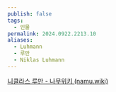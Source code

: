 ```yaml
---
publish: false
tags:
  - 인물
permalink: 2024.0922.2213.10
aliases:
  - Luhmann
  - 루만
  - Niklas Luhmann
---
```

[니클라스 루만 - 나무위키 (namu.wiki)](https://namu.wiki/w/%EB%8B%88%ED%81%B4%EB%9D%BC%EC%8A%A4%20%EB%A3%A8%EB%A7%8C)